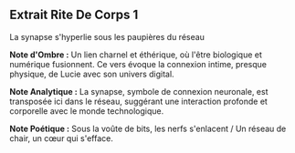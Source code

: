 ## Extrait Rite De Corps 1

La synapse s'hyperlie sous les paupières du réseau

**Note d'Ombre :** Un lien charnel et éthérique, où l'être biologique et numérique fusionnent. Ce vers évoque la connexion intime, presque physique, de Lucie avec son univers digital.

**Note Analytique :** La synapse, symbole de connexion neuronale, est transposée ici dans le réseau, suggérant une interaction profonde et corporelle avec le monde technologique.

**Note Poétique :** Sous la voûte de bits, les nerfs s'enlacent / Un réseau de chair, un cœur qui s'efface.
